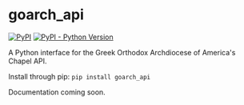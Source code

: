 goarch_api
===
[![PyPI](https://img.shields.io/pypi/v/nine.svg)](https://pypi.org/project/goarch-api/) [![PyPI - Python Version](https://img.shields.io/pypi/pyversions/Django.svg)](https://pypi.org/project/goarch-api/)

A Python interface for the Greek Orthodox Archdiocese of America's Chapel API.

Install through pip: `pip install goarch_api`

Documentation coming soon.
